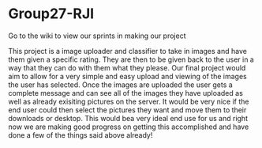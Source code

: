 # Group27-RJI
Go to the wiki to view our sprints in making our project

This project is a image uploader and classifier to take in images and have them given a specific rating. They are then to be given back to the user in a way that they can do with them what they please. Our final project would aim to allow for a very simple and easy upload and viewing of the images the user has selected. Once the images are uploaded the user gets a complete message and can see all of the images they have uploaded as well as already exisiting pictures on the server. It would be very nice if the end user could then select the pictures they want and move them to their downloads or desktop. This would bea very ideal end use for us and right now we are making good progress on getting this accomplished and have done a few of the things said above already!
